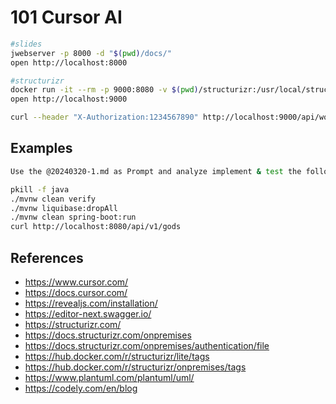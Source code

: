 # 101 Cursor AI

```bash
#slides
jwebserver -p 8000 -d "$(pwd)/docs/"
open http://localhost:8000

#structurizr
docker run -it --rm -p 9000:8080 -v $(pwd)/structurizr:/usr/local/structurizr structurizr/onpremises:2024.12.07
open http://localhost:9000

curl --header "X-Authorization:1234567890" http://localhost:9000/api/workspace

```

## Examples

```bash
Use the @20240320-1.md as Prompt and analyze implement & test the following images to understand the required development.

pkill -f java
./mvnw clean verify
./mvnw liquibase:dropAll
./mvnw clean spring-boot:run
curl http://localhost:8080/api/v1/gods
```

## References

- https://www.cursor.com/
- https://docs.cursor.com/
- https://revealjs.com/installation/
- https://editor-next.swagger.io/
- https://structurizr.com/
- https://docs.structurizr.com/onpremises
- https://docs.structurizr.com/onpremises/authentication/file
- https://hub.docker.com/r/structurizr/lite/tags
- https://hub.docker.com/r/structurizr/onpremises/tags
- https://www.plantuml.com/plantuml/uml/
- https://codely.com/en/blog
